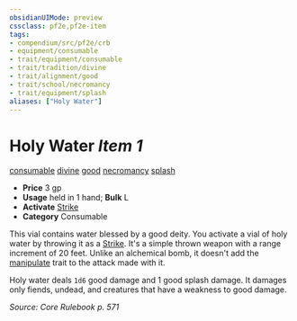 ```yaml
---
obsidianUIMode: preview
cssclass: pf2e,pf2e-item
tags:
- compendium/src/pf2e/crb
- equipment/consumable
- trait/equipment/consumable
- trait/tradition/divine
- trait/alignment/good
- trait/school/necromancy
- trait/equipment/splash
aliases: ["Holy Water"]
---
```

# Holy Water *Item 1*  
[consumable](consumable.md)  [divine](divine.md)  [good](good.md)  [necromancy](necromancy.md)  [splash](splash.md)  

- **Price** 3 gp
- **Usage** held in 1 hand; **Bulk** L
- **Activate** [Strike](strike.md)
- **Category** Consumable

This vial contains water blessed by a good deity. You activate a vial of holy water by throwing it as a [Strike](strike.md). It's a simple thrown weapon with a range increment of 20 feet. Unlike an alchemical bomb, it doesn't add the [manipulate](manipulate.md) trait to the attack made with it.

Holy water deals `1d6` good damage and 1 good splash damage. It damages only fiends, undead, and creatures that have a weakness to good damage.

*Source: Core Rulebook p. 571*
